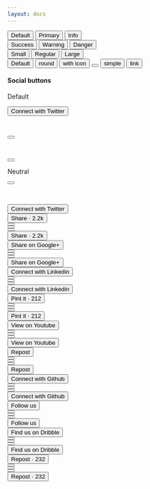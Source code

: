 ```yaml
---
layout: docs
---
```

<div class="row">
  <div class="col-md-12">
    <button class="btn">Default</button>
    <button class="btn btn-primary">Primary</button>
    <button class="btn btn-info">Info</button>
    <br>
    <button class="btn btn-success animation-on-hover">Success</button>
    <button class="btn btn-warning">Warning</button>
    <button class="btn btn-danger">Danger</button>
  </div>
</div>
<div class="row">
  <div class="col-md-12">
    <button class="btn btn-primary btn-sm">Small</button>
    <button class="btn btn-primary">Regular</button>
    <button class="btn btn-primary btn-lg">Large</button>
  </div>
</div>
<div class="row">
  <div class="col-md-12">
    <button class="btn btn-primary">Default</button>
    <button class="btn btn-primary btn-round">round</button>
    <button class="btn btn-primary btn-round">
      <i class="tim-icons icon-heart-2"></i> with icon
    </button>
    <button class="btn btn-primary btn-round btn-icon">
      <i class="tim-icons icon-heart-2"></i>
    </button>
    <button class="btn btn-primary btn-simple">
      simple
    </button>
    <button class="btn btn-primary btn-link">
      link
    </button>
  </div>
</div>
<div class="row">
  <div class="col-sm-12">
  <div class="card">
    <div class="card-header">
      <h4 class="card-title">Social buttons</h4>
    </div>
    <div class="card-body">
      <div class="row">
        <div class="col-md-4 col-sm-5">
          <p class="category">Default</p>
          <button class="btn btn-twitter">
            <i class="fab fa-twitter"></i> Connect with Twitter
          </button>
        </div>
        <div class="col-md-1 col-sm-1">
          <p class="category">&nbsp;</p>
          <button class="btn btn-icon btn-twitter">
            <i class="fab fa-twitter"></i>
          </button>
        </div>
        <div class="col-md-1 col-sm-1">
          <p class="category">&nbsp;</p>
          <button class="btn btn-icon btn-round btn-twitter">
            <i class="fab fa-twitter"></i>
          </button>
        </div>
        <div class="col-md-1 col-sm-1">
          <p class="category">Neutral</p>
          <button class="btn btn-icon btn-simple btn-twitter">
            <i class="fab fa-twitter"></i>
          </button>
        </div>
        <div class="col-md-3 col-sm-4">
          <p class="category">&nbsp;</p>
          <button class="btn btn-simple btn-twitter">
            <i class="fab fa-twitter"></i> Connect with Twitter
          </button>
        </div>
      </div>
      <div class="row">
        <div class="col-md-4 col-sm-5">
          <button class="btn btn-facebook">
            <i class="fab fa fa-facebook-square"></i> Share · 2.2k
          </button>
        </div>
        <div class="col-md-1 col-sm-1">
          <button class="btn btn-icon btn-facebook">
            <i class="fab fa fa-facebook"> </i>
          </button>
        </div>
        <div class="col-md-1 col-sm-1">
          <button class="btn btn-icon btn-round btn-facebook">
            <i class="fab fa-facebook-f"> </i>
          </button>
        </div>
        <div class="col-md-1 col-sm-1">
          <button class="btn btn-icon btn-simple btn-facebook">
            <i class="fab fa-facebook-square"> </i>
          </button>
        </div>
        <div class="col-md-3 col-sm-4">
          <button class="btn btn-simple btn-facebook">
            <i class="fab fa-facebook-square"></i> Share · 2.2k
          </button>
        </div>
      </div>
      <div class="row">
        <div class="col-md-4 col-sm-5">
          <button class="btn btn-google">
            <i class="fab fa-google-plus-g"></i> Share on Google+
          </button>
        </div>
        <div class="col-md-1 col-sm-1">
          <button class="btn btn-icon  btn-google">
            <i class="fab fa-google-plus-g"> </i>
          </button>
        </div>
        <div class="col-md-1 col-sm-1">
          <button class="btn btn-icon btn-round btn-google">
            <i class="fab fa-google-plus-g"> </i>
          </button>
        </div>
        <div class="col-md-1 col-sm-1">
          <button class="btn btn-icon btn-simple btn-google">
            <i class="fab fa-google-plus-g"> </i>
          </button>
        </div>
        <div class="col-md-3 col-sm-4">
          <button class="btn btn-simple btn-google">
            <i class="fab fa-google-plus-g"></i> Share on Google+
          </button>
        </div>
      </div>
      <div class="row">
        <div class="col-md-4 col-sm-5">
          <button class="btn btn-linkedin">
            <i class="fab fa-linkedin"></i> Connect with Linkedin
          </button>
        </div>
        <div class="col-md-1 col-sm-1">
          <button class="btn btn-icon  btn-linkedin">
            <i class="fab fa-linkedin"></i>
          </button>
        </div>
        <div class="col-md-1 col-sm-1">
          <button class="btn btn-icon btn-round btn-linkedin">
            <i class="fab fa-linkedin"></i>
          </button>
        </div>
        <div class="col-md-1 col-sm-1">
          <button class="btn btn-icon btn-simple btn-linkedin">
            <i class="fab fa-linkedin"></i>
          </button>
        </div>
        <div class="col-md-3 col-sm-4">
          <button class="btn btn-simple btn-linkedin">
            <i class="fab fa-linkedin"></i> Connect with Linkedin
          </button>
        </div>
      </div>
      <div class="row">
        <div class="col-md-4 col-sm-5">
          <button class="btn btn-pinterest">
            <i class="fab fa-pinterest"></i> Pint it · 212
          </button>
        </div>
        <div class="col-md-1 col-sm-1">
          <button class="btn btn-icon btn-pinterest">
            <i class="fab fa-pinterest"></i>
          </button>
        </div>
        <div class="col-md-1 col-sm-1">
          <button class="btn btn-icon btn-round btn-pinterest">
            <i class="fab fa-pinterest"></i>
          </button>
        </div>
        <div class="col-md-1 col-sm-1">
          <button class="btn btn-icon btn-simple btn-pinterest">
            <i class="fab fa-pinterest"></i>
          </button>
        </div>
        <div class="col-md-3 col-sm-4">
          <button class="btn btn-simple btn-pinterest">
            <i class="fab fa-pinterest"></i> Pint it · 212
          </button>
        </div>
      </div>
      <div class="row">
        <div class="col-md-4 col-sm-5">
          <button class="btn btn-youtube">
            <i class="fab fa-youtube"></i> View on Youtube
          </button>
        </div>
        <div class="col-md-1 col-sm-1">
          <button class="btn btn-icon btn-youtube">
            <i class="fab fa-youtube"> </i>
          </button>
        </div>
        <div class="col-md-1 col-sm-1">
          <button class="btn btn-icon btn-round btn-youtube">
            <i class="fab fa-youtube"> </i>
          </button>
        </div>
        <div class="col-md-1 col-sm-1">
          <button class="btn btn-icon btn-simple btn-youtube">
            <i class="fab fa-youtube"> </i>
          </button>
        </div>
        <div class="col-md-3 col-sm-4">
          <button class="btn btn-simple btn-youtube">
            <i class="fab fa-youtube"></i> View on Youtube
          </button>
        </div>
      </div>
      <div class="row">
        <div class="col-md-4 col-sm-5">
          <button class="btn btn-tumblr">
            <i class="fab fa-tumblr-square"></i> Repost
          </button>
        </div>
        <div class="col-md-1 col-sm-1">
          <button class="btn btn-icon  btn-tumblr">
            <i class="fab fa-tumblr"> </i>
          </button>
        </div>
        <div class="col-md-1 col-sm-1">
          <button class="btn btn-icon btn-round btn-tumblr">
            <i class="fab fa-tumblr"> </i>
          </button>
        </div>
        <div class="col-md-1 col-sm-1">
          <button class="btn btn-icon btn-simple btn-tumblr">
            <i class="fab fa-tumblr-square"> </i>
          </button>
        </div>
        <div class="col-md-3 col-sm-4">
          <button class="btn btn-simple btn-tumblr">
            <i class="fab fa-tumblr-square"></i> Repost
          </button>
        </div>
      </div>
      <div class="row">
        <div class="col-md-4 col-sm-5">
          <button class="btn btn-github">
            <i class="fab fa-github"></i> Connect with Github
          </button>
        </div>
        <div class="col-md-1 col-sm-1">
          <button class="btn btn-icon  btn-github">
            <i class="fab fa-github"></i>
          </button>
        </div>
        <div class="col-md-1 col-sm-1">
          <button class="btn btn-icon btn-round btn-github">
            <i class="fab fa-github"></i>
          </button>
        </div>
        <div class="col-md-1 col-sm-1">
          <button class="btn btn-icon btn-simple btn-github">
            <i class="fab fa-github"></i>
          </button>
        </div>
        <div class="col-md-3 col-sm-4">
          <button class="btn btn-simple btn-github">
            <i class="fab fa-github"></i> Connect with Github
          </button>
        </div>
      </div>
      <div class="row">
        <div class="col-md-4 col-sm-5">
          <button class="btn btn-behance">
            <i class="fab fa-behance-square"></i> Follow us
          </button>
        </div>
        <div class="col-md-1 col-sm-1">
          <button class="btn btn-icon  btn-behance">
            <i class="fab fa-behance"></i>
          </button>
        </div>
        <div class="col-md-1 col-sm-1">
          <button class="btn btn-icon btn-round btn-behance">
            <i class="fab fa-behance"></i>
          </button>
        </div>
        <div class="col-md-1 col-sm-1">
          <button class="btn btn-icon btn-simple btn-behance">
            <i class="fab fa-behance"></i>
          </button>
        </div>
        <div class="col-md-3 col-sm-4">
          <button class="btn btn-simple btn-behance">
            <i class="fab fa-behance-square"></i> Follow us
          </button>
        </div>
      </div>
      <div class="row">
        <div class="col-md-4 col-sm-5">
          <button class="btn btn-dribbble">
            <i class="fab fa-dribbble"></i> Find us on Dribble
          </button>
        </div>
        <div class="col-md-1 col-sm-1">
          <button class="btn btn-icon  btn-dribbble">
            <i class="fab fa-dribbble"></i>
          </button>
        </div>
        <div class="col-md-1 col-sm-1">
          <button class="btn btn-icon btn-round btn-dribbble">
            <i class="fab fa-dribbble"></i>
          </button>
        </div>
        <div class="col-md-1 col-sm-1">
          <button class="btn btn-icon btn-simple btn-dribbble">
            <i class="fab fa-dribbble"></i>
          </button>
        </div>
        <div class="col-md-3 col-sm-4">
          <button class="btn btn-simple btn-dribbble">
            <i class="fab fa-dribbble"></i> Find us on Dribble
          </button>
        </div>
      </div>
      <div class="row">
        <div class="col-md-4 col-sm-5">
          <button class="btn btn-reddit">
            <i class="fab fa-reddit"></i> Repost · 232
          </button>
        </div>
        <div class="col-md-1 col-sm-1">
          <button class="btn btn-icon  btn-reddit">
            <i class="fab fa-reddit"></i>
          </button>
        </div>
        <div class="col-md-1 col-sm-1">
          <button class="btn btn-icon btn-round btn-reddit">
            <i class="fab fa-reddit"></i>
          </button>
        </div>
        <div class="col-md-1 col-sm-1">
          <button class="btn btn-icon btn-simple btn-reddit">
            <i class="fab fa-reddit"></i>
          </button>
        </div>
        <div class="col-md-3 col-sm-4">
          <button class="btn btn-simple btn-reddit">
            <i class="fab fa fa-reddit"></i> Repost · 232
          </button>
        </div>
      </div>
    </div>
  </div>
  </div>
</div>